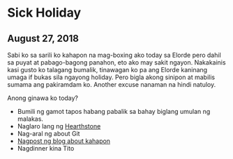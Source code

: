 # Sick Holiday
## August 27, 2018

Sabi ko sa sarili ko kahapon na mag-boxing ako today sa Elorde pero dahil sa puyat at pabago-bagong panahon, eto ako may sakit ngayon. Nakakainis kasi gusto ko talagang bumalik, tinawagan ko pa ang Elorde kaninang umaga if bukas sila ngayong holiday. Pero bigla akong sinipon at mabilis sumama ang pakiramdam ko. Another excuse nanaman na hindi natuloy.

Anong ginawa ko today?

- Bumili ng gamot tapos habang pabalik sa bahay biglang umulan ng malakas.
- Naglaro lang ng [Hearthstone](https://playhearthstone.com/en-us/)
- Nag-aral ng about Git
- [Nagpost ng blog about kahapon](https://medium.com/thejournals/night-out-with-cousins-97f75ef8a102)
- Nagdinner kina Tito